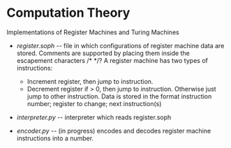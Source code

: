 # Computation Theory

Implementations of Register Machines and Turing Machines

* *register.soph* -- file in which configurations of register machine data are stored. Comments are supported by placing them inside the escapement characters /* */? A register machine has two types of instructions:
  * Increment register, then jump to instruction.
  * Decrement register if > 0, then jump to instruction. Otherwise just jump to other instruction.
  Data is stored in the format instruction number; register to change; next instruction(s)

* *interpreter.py* -- interpreter which reads register.soph

* *encoder.py* -- (in progress) encodes and decodes register machine instructions into a number.

